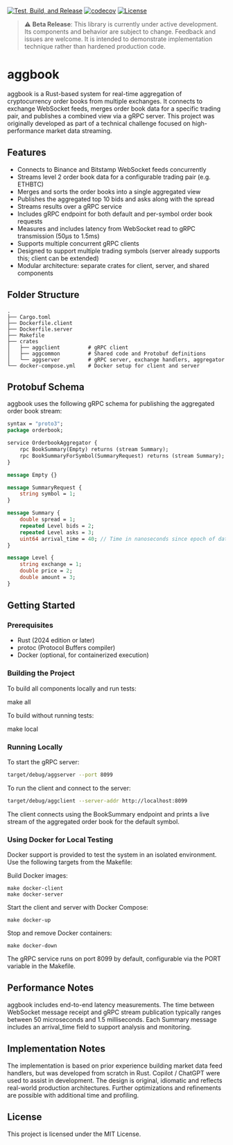 
[![Test, Build, and Release](https://github.com/nehemming/aggbook/actions/workflows/release.yml/badge.svg)](https://github.com/nehemming/aggbook/actions/workflows/release.yml)
[![codecov](https://codecov.io/gh/nehemming/aggbook/graph/badge.svg?token=aLearRYwfl)](https://codecov.io/gh/nehemming/aggbook)
[![License](https://img.shields.io/github/license/nehemming/aggbook.svg)](https://github.com/nehemming/aggbook/blob/main/LICENSE)

> ⚠️ **Beta Release**: This library is currently under active development. Its components and behavior are subject to change. Feedback and issues are welcome.
It is intended to demonstrate implementation technique rather than hardened production code.

# aggbook

aggbook is a Rust-based system for real-time aggregation of cryptocurrency order books from multiple exchanges. It connects to exchange WebSocket feeds, merges order book data for a specific trading pair, and publishes a combined view via a gRPC server. This project was originally developed as part of a technical challenge focused on high-performance market data streaming.

## Features

- Connects to Binance and Bitstamp WebSocket feeds concurrently
- Streams level 2 order book data for a configurable trading pair (e.g. ETHBTC)
- Merges and sorts the order books into a single aggregated view
- Publishes the aggregated top 10 bids and asks along with the spread
- Streams results over a gRPC service
- Includes gRPC endpoint for both default and per-symbol order book requests
- Measures and includes latency from WebSocket read to gRPC transmission (50µs to 1.5ms)
- Supports multiple concurrent gRPC clients
- Designed to support multiple trading symbols (server already supports this; client can be extended)
- Modular architecture: separate crates for client, server, and shared components

## Folder Structure

```
.
├── Cargo.toml
├── Dockerfile.client
├── Dockerfile.server
├── Makefile
├── crates
│   ├── aggclient         # gRPC client
│   ├── aggcommon         # Shared code and Protobuf definitions
│   └── aggserver         # gRPC server, exchange handlers, aggregator
└── docker-compose.yml    # Docker setup for client and server
```

## Protobuf Schema

aggbook uses the following gRPC schema for publishing the aggregated order book stream:

```proto
syntax = "proto3";
package orderbook;

service OrderbookAggregator {
    rpc BookSummary(Empty) returns (stream Summary);
    rpc BookSummaryForSymbol(SummaryRequest) returns (stream Summary);
}

message Empty {}

message SummaryRequest {
    string symbol = 1;
}

message Summary {
    double spread = 1;
    repeated Level bids = 2;
    repeated Level asks = 3;
    uint64 arrival_time = 40; // Time in nanoseconds since epoch of data arriving in grpc service.
}

message Level {
    string exchange = 1;
    double price = 2;
    double amount = 3;
}
```

## Getting Started

### Prerequisites

- Rust (2024 edition or later)
- protoc (Protocol Buffers compiler)
- Docker (optional, for containerized execution)

### Building the Project

To build all components locally and run tests:

make all

To build without running tests:

make local

### Running Locally

To start the gRPC server:

```sh
target/debug/aggserver --port 8099
```

To run the client and connect to the server:

```sh
target/debug/aggclient --server-addr http://localhost:8099
```

The client connects using the BookSummary endpoint and prints a live stream of the aggregated order book for the default symbol.

### Using Docker for Local Testing

Docker support is provided to test the system in an isolated environment. Use the following targets from the Makefile:

Build Docker images:

```
make docker-client  
make docker-server
```
Start the client and server with Docker Compose:

```
make docker-up
```

Stop and remove Docker containers:

```
make docker-down
```

The gRPC service runs on port 8099 by default, configurable via the PORT variable in the Makefile.

## Performance Notes

aggbook includes end-to-end latency measurements. The time between WebSocket message receipt and gRPC stream publication typically ranges between 50 microseconds and 1.5 milliseconds. Each Summary message includes an arrival_time field to support analysis and monitoring.

## Implementation Notes

The implementation is based on prior experience building market data feed handlers, but was developed from scratch in Rust. Copilot / ChatGPT were used to assist in development.  The design is original, idiomatic and reflects real-world production architectures. Further optimizations and refinements are possible with additional time and profiling.

## License

This project is licensed under the MIT License.
